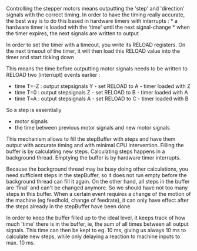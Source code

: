 Controlling the stepper motors means outputting the 'step' and 'direction' signals with the correct timing.
In order to have the timing really accurate, the best way is to do this based in hardware timers with interrupts :
    * a hardware timer is loaded with the 'time' until the next signal-change
    * when the timer expires, the next signals are written to output

In order to set the timer with a timeout, you write its RELOAD registers.
On the next timeout of the timer, it will then load this RELOAD value into the timer and start ticking down

This means the time before outputting motor signals needs to be written to RELOAD two (interrupt) events earlier :
* time T=-Z : output stepsignals Y - set RELOAD to A - timer loaded with Z
* time T=0 :  output stepsignals Z - set RELOAD to B - timer loaded with A
* time T=A :  output stepsignals A - set RELOAD to C - timer loaded with B

So a step is essentially
* motor signals
* the time between previous motor signals and new motor signals

This mechanism allows to fill the stepBuffer with steps and have them output with accurate timing and with minimal CPU intervention.
Filling the buffer is by calculating new steps. Calculating steps happens in a background thread.
Emptying the buffer is by hardware timer interrupts.

Because the background thread may be busy doing other calculations, you need sufficient steps in the stepBuffer, so it does not run empty before the background thread can fill it again.
On the other hand, all steps in the buffer are 'final' and can't be changed anymore. So we should have not too many steps in this buffer.
When a certain event requires a change of the motion of the machine (eg feedhold, change of feedrate), it can only have effect after the steps already in the stepBuffer have been done.

In order to keep the buffer filled up to the ideal level, it keeps track of how much 'time' there is in the buffer, ie, the sum of all times between all output signals. This time can then be kept to eg. 10 ms, giving us always 10 ms to calculate new steps, while only delaying a reaction to machine inputs to max. 10 ms.

